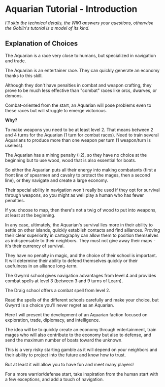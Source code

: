 # Aquarian Tutorial - Introduction

*I'll skip the technical details, the WIKI answers your questions, otherwise the Goblin's tutorial is a model of its kind.*

## Explanation of Choices

The Aquarian is a race very close to humans, but specialized in navigation and trade.

The Aquarian is an entertainer race. They can quickly generate an economy thanks to this skill.

Although they don't have penalties in combat and weapon crafting, they prove to be much less effective than "combat" races like orcs, dwarves, or demons.

Combat-oriented from the start, an Aquarian will pose problems even to these races but will struggle to emerge victorious.

**Why?**

To make weapons you need to be at least level 2. That means between 2 and 4 turns for the Aquarian (1 turn for combat races). Need to train several Aquarians to produce more than one weapon per turn (1 weapon/turn is useless).

The Aquarian has a mining penalty (-2), so they have no choice at the beginning but to use wood, wood that is also essential for boats.

So either the Aquarian puts all their energy into making combatants (first a front line of spearmen and cavalry to protect the mages, then a second line), or they navigate and create a large economy.

Their special ability in navigation won't really be used if they opt for survival through weapons, so you might as well play a human who has fewer penalties.

If you choose to map, then there's not a twig of wood to put into weapons, at least at the beginning.

In any case, ultimately, the Aquarian's survival lies more in their ability to settle on other islands, quickly establish contacts and find alliances. Proving their clear superiority in cartography can allow them to position themselves as indispensable to their neighbors. They must not give away their maps - it's their currency of survival.

They have no penalty in magic, and the choice of their school is important. It will determine their ability to defend themselves quickly or their usefulness in an alliance long-term.

The Gwyrrd school gives navigation advantages from level 4 and provides combat spells at level 3 (between 3 and 9 turns of Learn).

The Draig school offers a combat spell from level 2.

Read the spells of the different schools carefully and make your choice, but Gwyrrd is a choice you'll never regret as an Aquarian.

Here I will present the development of an Aquarian faction focused on exploration, trade, diplomacy, and intelligence.

The idea will be to quickly create an economy through entertainment, train mages who will also contribute to the economy but also to defense, and send the maximum number of boats toward the unknown.

This is a very risky starting gamble as it will depend on your neighbors and their ability to project into the future and know how to trust.

But at least it will allow you to have fun and meet many players!

For a more warrior/defense start, take inspiration from the human start with a few exceptions, and add a touch of navigation.


